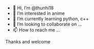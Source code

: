 - 👋 Hi, I’m @thunhi18
- 👀 I’m interested in anime
- 🌱 I’m currently learning python, c++
- 💞️ I’m looking to collaborate on ...
- 📫 How to reach me ...

<!---
thunhi18/thunhi18 is a ✨ special ✨ repository because its `README.md` (this file) appears on your GitHub profile.
You can click the Preview link to take a look at your changes.
--->
Thanks and welcome
